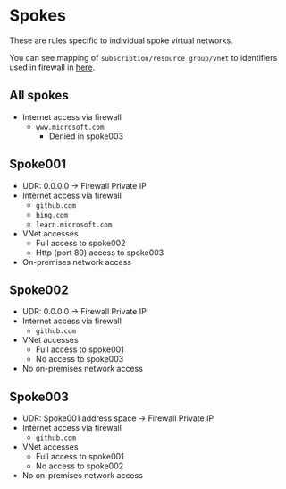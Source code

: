 # Spokes

These are rules specific to individual spoke virtual networks.

You can see mapping of `subscription/resource group/vnet` 
to identifiers used in firewall in [here](spokes.md).

## All spokes

- Internet access via firewall
  - `www.microsoft.com`
    - Denied in spoke003

## Spoke001

- UDR: 0.0.0.0 -> Firewall Private IP
- Internet access via firewall
  - `github.com`
  - `bing.com`
  - `learn.microsoft.com`
- VNet accesses
  - Full access to spoke002
  - Http (port 80) access to spoke003
- On-premises network access

## Spoke002

- UDR: 0.0.0.0 -> Firewall Private IP
- Internet access via firewall
  - `github.com`
- VNet accesses
  - Full access to spoke001
  - No access to spoke003
- No on-premises network access

## Spoke003

- UDR: Spoke001 address space -> Firewall Private IP
- Internet access via firewall
  - `github.com`
- VNet accesses
  - Full access to spoke001
  - No access to spoke002
- No on-premises network access
